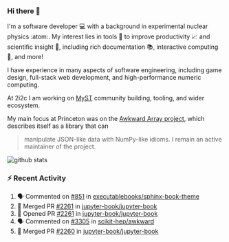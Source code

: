 ### Hi there 👋 

I'm a software developer 💻 with a background in experimental nuclear physics :atom:. My interest lies in tools :wrench: to improve productivity :chart_with_upwards_trend: and scientific insight :telescope:, including rich documentation 📚, interactive computing 🧮, and more! 

I have experience in many aspects of software engineering, including game design, full-stack web development, and high-performance numeric computing. 

At 2i2c I am working on [MyST](https://github.com/jupyter-book/mystmd) community building, tooling, and wider ecosystem. 

My main focus at Princeton was on the [Awkward Array project](awkward-array.org/), which describes itself as a library that can 
> manipulate JSON-like data with NumPy-like idioms. I remain an active maintainer of the project. 

![github stats](https://github-readme-stats.vercel.app/api?username=agoose77&show_icons=true&hide_rank=true&hide_title=true&bg_color=30,e76445,904e95&text_color=efe3ec&icon_color=efe3ec)
<!--
**agoose77/agoose77** is a ✨ _special_ ✨ repository because its `README.md` (this file) appears on your GitHub profile.

Here are some ideas to get you started:

- 🔭 I’m currently working on ...
- 🌱 I’m currently learning ...
- 👯 I’m looking to collaborate on ...
- 🤔 I’m looking for help with ...
- 💬 Ask me about ...
- 📫 How to reach me: ...
- 😄 Pronouns: ...
- ⚡ Fun fact: ...
-->

### :zap: Recent Activity

<!--START_SECTION:activity-->
1. 🗣 Commented on [#851](https://github.com/executablebooks/sphinx-book-theme/pull/851#issuecomment-2478473126) in [executablebooks/sphinx-book-theme](https://github.com/executablebooks/sphinx-book-theme)
2. 🎉 Merged PR [#2261](https://github.com/jupyter-book/jupyter-book/pull/2261) in [jupyter-book/jupyter-book](https://github.com/jupyter-book/jupyter-book)
3. 💪 Opened PR [#2261](https://github.com/jupyter-book/jupyter-book/pull/2261) in [jupyter-book/jupyter-book](https://github.com/jupyter-book/jupyter-book)
4. 🗣 Commented on [#3305](https://github.com/scikit-hep/awkward/issues/3305#issuecomment-2476995680) in [scikit-hep/awkward](https://github.com/scikit-hep/awkward)
5. 🎉 Merged PR [#2260](https://github.com/jupyter-book/jupyter-book/pull/2260) in [jupyter-book/jupyter-book](https://github.com/jupyter-book/jupyter-book)
<!--END_SECTION:activity-->
